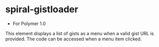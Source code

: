 # spiral-gistloader

- For Polymer 1.0

This element displays a list of gists as a menu when a valid gist URL is provided. The code can be accessed when a menu item clicked.